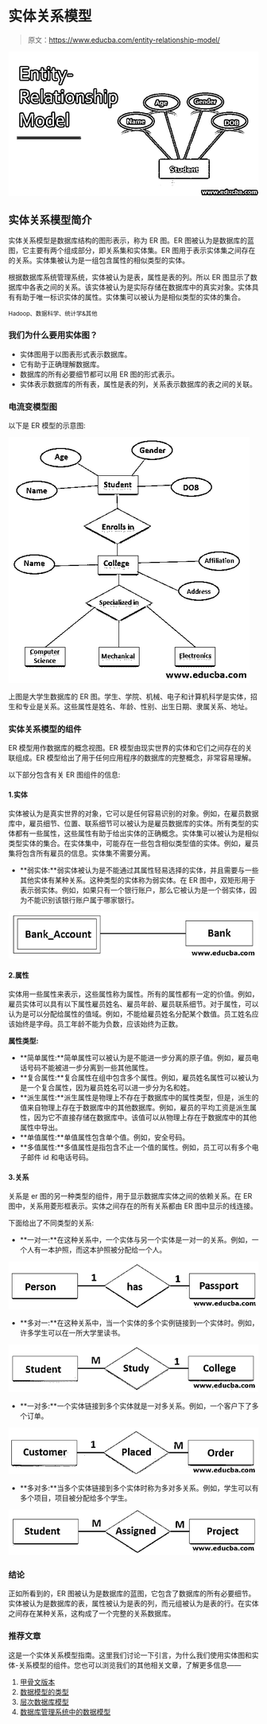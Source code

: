 # 实体关系模型

> 原文：<https://www.educba.com/entity-relationship-model/>

![Entity-Relationship Model](img/647188b9bf984f486cc0bc13fd96cb5e.png)



## 实体关系模型简介

实体关系模型是数据库结构的图形表示，称为 ER 图。ER 图被认为是数据库的蓝图，它主要有两个组成部分，即关系集和实体集。ER 图用于表示实体集之间存在的关系。实体集被认为是一组包含属性的相似类型的实体。

根据数据库系统管理系统，实体被认为是表，属性是表的列。所以 ER 图显示了数据库中各表之间的关系。该实体被认为是实际存储在数据库中的真实对象。实体具有有助于唯一标识实体的属性。实体集可以被认为是相似类型的实体的集合。

<small>Hadoop、数据科学、统计学&其他</small>

### 我们为什么要用实体图？

*   实体图用于以图表形式表示数据库。
*   它有助于正确理解数据库。
*   数据库的所有必要细节都可以用 ER 图的形式表示。
*   实体表示数据库的所有表，属性是表的列，关系表示数据库的表之间的关联。

### 电流变模型图

以下是 ER 模型的示意图:

![ER Model 1](img/bff5959c91e7c2c03a66bc28a846f8db.png)



上图是大学生数据库的 ER 图。学生、学院、机械、电子和计算机科学是实体，招生和专业是关系。这些属性是姓名、年龄、性别、出生日期、隶属关系、地址。

### 实体关系模型的组件

ER 模型用作数据库的概念视图。ER 模型由现实世界的实体和它们之间存在的关联组成。ER 模型给出了用于任何应用程序的数据库的完整概念，非常容易理解。

以下部分包含有关 ER 图组件的信息:

#### 1.实体

实体被认为是真实世界的对象，它可以是任何容易识别的对象。例如，在雇员数据库中，雇员细节、位置、联系细节可以被认为是雇员数据库的实体。所有类型的实体都有一些属性，这些属性有助于给出实体的正确概念。实体集可以被认为是相似类型实体的集合。在实体集中，可能存在一些包含相似类型值的实体。例如，雇员集将包含所有雇员的信息。实体集不需要分离。

*   **弱实体:**弱实体被认为是不能通过其属性轻易选择的实体，并且需要与一些其他实体有某种关系。这种类型的实体称为弱实体。在 ER 图中，双矩形用于表示弱实体。例如，如果只有一个银行账户，那么它被认为是一个弱实体，因为不能识别该银行账户属于哪家银行。

![Weak entity](img/c0b398e9d3ad212dbb583b82a9714d0c.png)



#### 2.属性

实体用一些属性来表示，这些属性称为属性。所有的属性都有一定的价值。例如，雇员实体可以具有以下属性雇员姓名、雇员年龄、雇员联系细节。对于属性，可以认为是可以分配给属性的值域。例如，不能给雇员姓名分配某个数值。员工姓名应该始终是字母。员工年龄不能为负数，应该始终为正数。

**属性类型:**

*   **简单属性:**简单属性可以被认为是不能进一步分离的原子值。例如，雇员电话号码不能被进一步分离到一些其他属性。
*   **复合属性:**复合属性在组中包含多个属性。例如，雇员姓名属性可以被认为是一个复合属性，因为雇员姓名可以进一步分为名和姓。
*   **派生属性:**派生属性是物理上不存在于数据库中的属性类型，但是，派生的值来自物理上存在于数据库中的其他数据库。例如，雇员的平均工资是派生属性，因为它不直接存储在数据库中。该值可以从物理上存在于数据库中的其他属性中导出。
*   **单值属性:**单值属性包含单个值。例如，安全号码。
*   **多值属性:**多值属性是指包含不止一个值的属性。例如，员工可以有多个电子邮件 id 和电话号码。

#### 3.关系

关系是 er 图的另一种类型的组件，用于显示数据库实体之间的依赖关系。在 ER 图中，关系用菱形框表示。实体之间存在的所有关系都由 ER 图中显示的线连接。

下面给出了不同类型的关系:

*   **一对一:**在这种关系中，一个实体与另一个实体是一对一的关系。例如，一个人有一本护照，而这本护照被分配给一个人。

![Entity-Relationship Model](img/43bd47f6f6173b5d725818b2d9fb5636.png)



*   **多对一:**在这种关系中，当一个实体的多个实例链接到一个实体时。例如，许多学生可以在一所大学里读书。

![Relationship 2](img/6575ad58014ba0d299a8694d4e153c91.png)



*   **一对多:**一个实体链接到多个实体就是一对多关系。例如，一个客户下了多个订单。

![Entity-Relationship Model](img/b4a5f1eb7719f3e8c34e43f5353acee7.png)



*   **多对多:**当多个实体链接到多个实体时称为多对多关系。例如，学生可以有多个项目，项目被分配给多个学生。

![Entity-Relationship Model](img/d17207fc98bf22acc5f3426002c20be5.png)



### 结论

正如所看到的，ER 图被认为是数据库的蓝图，它包含了数据库的所有必要细节。实体被认为是数据库的表，属性被认为是表的列，而元组被认为是表的行。在实体之间存在某种关系，这构成了一个完整的关系数据库。

### 推荐文章

这是一个实体关系模型指南。这里我们讨论一下引言，为什么我们使用实体图和实体-关系模型的组件。您也可以浏览我们的其他相关文章，了解更多信息——

1.  [甲骨文版本](https://www.educba.com/oracle-versions/)
2.  [数据模型的类型](https://www.educba.com/types-of-data-model/)
3.  [层次数据库模型](https://www.educba.com/hierarchical-database-model/)
4.  [数据库管理系统中的数据模型](https://www.educba.com/data-models-in-dbms/)





